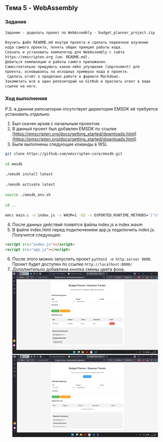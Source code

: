 ## Тема 5 - WebAssembly
### Задание
```
Задание - доделать проект по WebAssembly - budget_planner_project.zip

Изучить файл README.md внутри проекта и сделать первичное изучение кода самого проекта, понять общих принцип работы кода.
Скачать и установить компилятор для WebAssembly с сайта https://emscripten.org (см. README.md).
Добиться компиляции и работы самого приложения.
Самостоятельно придумать какое-либо улучшение (improvment) для проекта, основываясь на исходных примерах кода в проекте.
 Сделать отчёт о проделано работе в формате Markdown.
Закомитить всё в один репозиторий на GitHub и прислать ответ в виде ссылке на него.
```

### Ход выполнения
P.S. в данном репозитории отсутствует директория EMSDK её требуется установить отдельно.
1. Был скачен архив с начальным проектом.
2. В данный проект был добавлен EMSDK по ссылке </br>
[https://emscripten.org/docs/getting_started/downloads.html](https://emscripten.org/docs/getting_started/downloads.html)
3. Были выполнены следующие команды в WSL
```bash
git clone https://github.com/emscripten-core/emsdk.git

cd emsdk

./emsdk install latest

./emsdk activate latest

source ./emsdk_env.sh

cd ..

emcc main.c -o index.js -s WASM=1 -O2 -s EXPORTED_RUNTIME_METHODS='["stringToUTF8","UTF8ToString"]' -s EXPORTED_FUNCTIONS='["_main","_jsAddExpense","_jsDeleteExpense","_jsClearAllExpenses","_jsGetTotalExpenses","_jsGetExpenseCount","_jsGetCategoryCount","_getExpenseJSON","_getCategoryTotalJSON","_freeMemory","_malloc","_free"]' --shell-file index.html -s ALLOW_MEMORY_GROWTH=1
```
4. После данных действий появятся файлы index.js и index.wasm
5. В файле index.html перед подключением app.js подключить index.js. </br>
Получится следующее:
```html
<script src="index.js"></script>
<script src="app.js"></script>
```
6. После этого можно запустить проект `python3 -m http.server 8000`. </br>
Проект будет доступен по ссылке `http://localhost:8000/`
7. Дополнительно добавлена кнопка смены цвета фона.
![alt text](image.png)
![alt text](image-1.png)